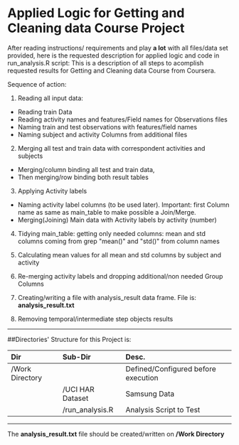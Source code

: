 
# Applied Logic for Getting and Cleaning data Course Project

After reading instructions/ requirements and play **a lot** with all files/data set provided, here is the requested description for applied logic and code in run_analysis.R script:
This is a description of all steps to acomplish requested results for Getting and Cleaning data Course from Coursera.

Sequence of action:

1. Reading all input data:
 * Reading train Data
 * Reading activity names and features/Field names for Observations files
 * Naming train and test observations with features/field names
 * Naming subject and activity Columns from additional files
    
2. Merging all test and train data with correspondent activities and subjects
 * Merging/column binding all test and train data, 
 * Then merging/row binding both result tables

3. Applying Activity labels
 * Naming activity label columns (to be used later). Important: first Column name as same as main_table to make possible a Join/Merge.
 * Merging(Joining) Main data with Activity labels by activity (number)
    

4. Tidying main_table: getting only needed columns: mean and std columns coming from grep "mean()" and "std()" from column names

5. Calculating mean values for all mean and std columns by subject and activity

6. Re-merging activity labels and dropping additional/non needed Group Columns

7. Creating/writing a file with analysis_result data frame. File is: **analysis_result.txt**

8. Removing temporal/intermediate step objects results

***
##Directories' Structure for this Project is:

|Dir             |Sub-Dir         |Desc.                      |
|:-------------- |:-------------- |:------------------------- |
|/Work Directory |                |Defined/Configured before execution |
|                |/UCI HAR Dataset|Samsung Data               |
|                |/run_analysis.R |Analysis Script to Test    |
***

The **analysis_result.txt** file should be created/written on **/Work Directory** 


